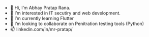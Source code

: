 - 👋 Hi, I’m Abhay Pratap Rana.
- 👀 I’m interested in IT secutiry and web development.
- 🌱 I’m currently learning Flutter
- 💞️ I’m looking to collaborate on Penitration testing tools (Python)
- 📫 linkedin.com/in/mr-pratap/

<!---
mr-pratap/mr-pratap is a ✨ special ✨ repository because its `README.md` (this file) appears on your GitHub profile.
You can click the Preview link to take a look at your changes.
--->
